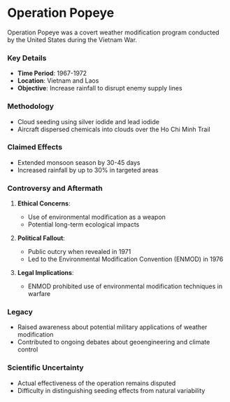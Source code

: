 # Operation Popeye

Operation Popeye was a covert weather modification program conducted by the United States during the Vietnam War.

### Key Details

- **Time Period**: 1967-1972
- **Location**: Vietnam and Laos
- **Objective**: Increase rainfall to disrupt enemy supply lines

### Methodology

- Cloud seeding using silver iodide and lead iodide
- Aircraft dispersed chemicals into clouds over the Ho Chi Minh Trail

### Claimed Effects

- Extended monsoon season by 30-45 days
- Increased rainfall by up to 30% in targeted areas

### Controversy and Aftermath

1. **Ethical Concerns**: 
   - Use of environmental modification as a weapon
   - Potential long-term ecological impacts

2. **Political Fallout**:
   - Public outcry when revealed in 1971
   - Led to the Environmental Modification Convention (ENMOD) in 1976

3. **Legal Implications**:
   - ENMOD prohibited use of environmental modification techniques in warfare

### Legacy

- Raised awareness about potential military applications of weather modification
- Contributed to ongoing debates about geoengineering and climate control

### Scientific Uncertainty

- Actual effectiveness of the operation remains disputed
- Difficulty in distinguishing seeding effects from natural variability
